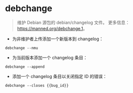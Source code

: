 # debchange

> 维护 Debian 源包的 debian/changelog 文件。
> 更多信息：<https://manned.org/debchange.1>。

- 为非维护者上传添加一个新版本到 changelog：

`debchange --nmu`

- 为当前版本添加一个 changelog 条目：

`debchange --append`

- 添加一个 changelog 条目以关闭指定 ID 的错误：

`debchange --closes {{bug_id}}`